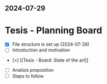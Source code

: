 2024-07-29
---
# Tesis - Planning Board

- [x] File structure is set up (2024-07-28)
- [ ] Introduction and motivation
- [>] [[Tesis - Board: State of the art]]
- [ ] Analisis proposition
- [ ] Steps to follow

